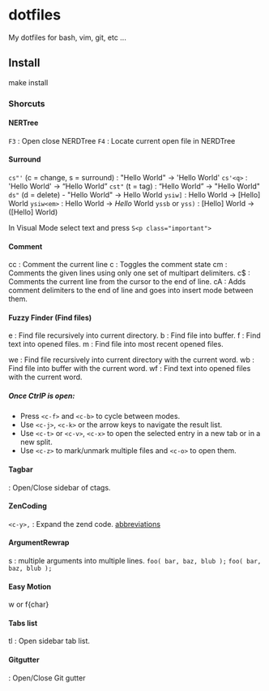 # dotfiles

My dotfiles for bash, vim, git, etc ...


## Install

 make install


### Shorcuts

#### NERTree

`F3` : Open close NERDTree
`F4` : Locate current open file in NERDTree

#### Surround

`cs"'` (c = change, s = surround) : "Hello World" -> 'Hello World' 
`cs'<q>` : 'Hello World' -> <q>Hello World</q> 
`cst"` (t = tag) : <q>Hello World</q> -> "Hello World" 
`ds"` (d = delete) - "Hello World" -> Hello World 
`ysiw]` : Hello World -> [Hello] World 
`ysiw<em>` : Hello World -> <em>Hello</em> World
`yssb` or `yss)` : [Hello] World -> ([Hello] World)

In Visual Mode select text and press `S<p class="important">`

#### Comment

<leader>cc : Comment the current line
<leader>c : Toggles the comment state
<leader>cm : Comments the given lines using only one set of multipart delimiters.
<leader>c$ : Comments the current line from the cursor to the end of line.
<leader>cA : Adds comment delimiters to the end of line and goes into insert mode between them.

#### Fuzzy Finder (Find files)

<leader>e : Find file recursively into current directory.
<leader>b : Find file into buffer.
<leader>f : Find text into opened files.
<leader>m : Find file into most recent opened files.

 
<leader>we : Find file recursively into current directory with the current word.
<leader>wb : Find file into buffer with the current word.
<leader>wf : Find text into opened files with the current word.

##### Once CtrlP is open:
* Press `<c-f>` and `<c-b>` to cycle between modes.
* Use `<c-j>`, `<c-k>` or the arrow keys to navigate the result list.
* Use `<c-t>` or `<c-v>`, `<c-x>` to open the selected entry in a new tab or in a new split.
* Use `<c-z>` to mark/unmark multiple files and `<c-o>` to open them.

#### Tagbar

<F5> : Open/Close sidebar of ctags.

#### ZenCoding

`<c-y>,` : Expand the zend code.
[abbreviations](https://raw.github.com/mattn/zencoding-vim/master/TUTORIAL)

#### ArgumentRewrap

<leader>s : multiple arguments into multiple lines.
`foo( bar, baz, blub );`
`
foo(
        bar,
        baz,
        blub
   );
`

#### Easy Motion

<leader><leader>w or <leader><leader>f{char}

#### Tabs list

tl : Open sidebar tab list.


#### Gitgutter

<F10> : Open/Close Git gutter
